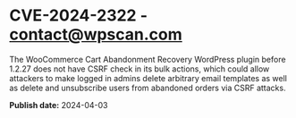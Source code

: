 # CVE-2024-2322 - contact@wpscan.com

The WooCommerce Cart Abandonment Recovery WordPress plugin before 1.2.27 does not have CSRF check in its bulk actions, which could allow attackers to make logged in admins delete arbitrary email templates as well as delete and unsubscribe users from abandoned orders via CSRF attacks.

**Publish date:** 2024-04-03
